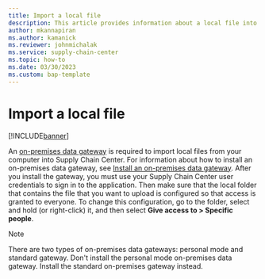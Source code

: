 ```yaml
---
title: Import a local file
description: This article provides information about a local file into Microsoft Supply Chain Center
author: mkannapiran 
ms.author: kamanick
ms.reviewer: johnmichalak
ms.service: supply-chain-center
ms.topic: how-to
ms.date: 03/30/2023
ms.custom: bap-template
---
```


# Import a local file

[!INCLUDE[banner](../includes/banner.md)]

An [on-premises data gateway](/data-integration/gateway/service-gateway-onprem) is required to import local files from your computer into Supply Chain Center. For information about how to install an on-premises data gateway, see [Install an on-premises data gateway](/data-integration/gateway/service-gateway-install). After you install the gateway, you must use your Supply Chain Center user credentials to sign in to the application. Then make sure that the local folder that contains the file that you want to upload is configured so that access is granted to everyone. To change this configuration, go to the folder, select and hold (or right-click) it, and then select **Give access to > Specific people**.

>[!Note]
> There are two types of on-premises data gateways: personal mode and standard gateway. Don't install the personal mode on-premises data gateway. Install the standard on-premises gateway instead.

